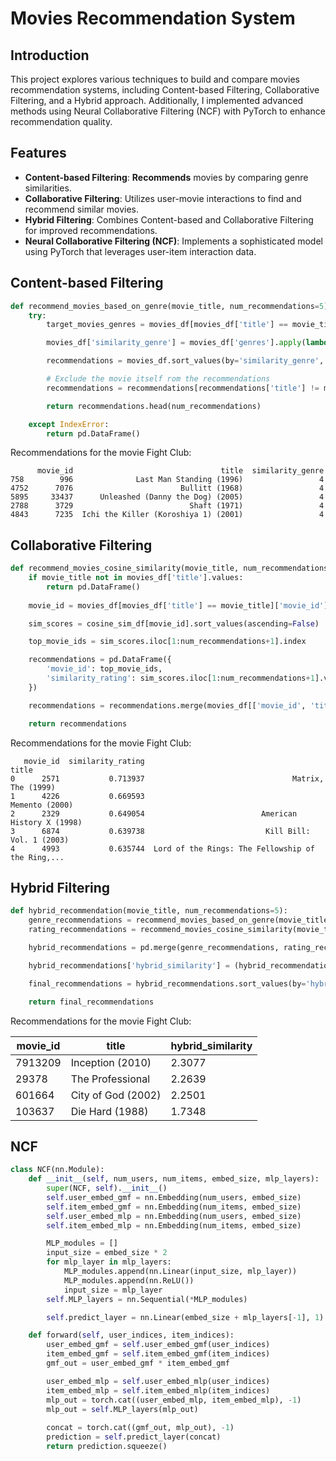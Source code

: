 # Movies Recommendation System

## Introduction
This project explores various techniques to build and compare movies recommendation systems, including Content-based Filtering, Collaborative Filtering, and a Hybrid approach. Additionally, I implemented advanced methods using Neural Collaborative Filtering (NCF) with PyTorch to enhance recommendation quality.

## Features
- **Content-based Filtering**: **Recommends** movies by comparing genre similarities.
- **Collaborative Filtering**: Utilizes user-movie interactions to find and recommend similar movies.
- **Hybrid Filtering**: Combines Content-based and Collaborative Filtering for improved recommendations.
- **Neural Collaborative Filtering (NCF)**: Implements a sophisticated model using PyTorch that leverages user-item interaction data.

## Content-based Filtering

```Python
def recommend_movies_based_on_genre(movie_title, num_recommendations=5):
    try:
        target_movies_genres = movies_df[movies_df['title'] == movie_title]['genres'].iloc[0].split('|')

        movies_df['similarity_genre'] = movies_df['genres'].apply(lambda x: len(set(x.split('|')).intersection(set(target_movies_genres))))

        recommendations = movies_df.sort_values(by='similarity_genre', ascending=False)[['movie_id', 'title', 'similarity_genre']]

        # Exclude the movie itself rom the recommendations
        recommendations = recommendations[recommendations['title'] != movie_title]

        return recommendations.head(num_recommendations)

    except IndexError:
        return pd.DataFrame()
```

Recommendations for the movie Fight Club:

```
      movie_id                                 title  similarity_genre
758        996              Last Man Standing (1996)                 4
4752      7076                        Bullitt (1968)                 4
5895     33437      Unleashed (Danny the Dog) (2005)                 4
2788      3729                          Shaft (1971)                 4
4843      7235  Ichi the Killer (Koroshiya 1) (2001)                 4
```

## Collaborative Filtering

```Python
def recommend_movies_cosine_similarity(movie_title, num_recommendations=5):
    if movie_title not in movies_df['title'].values:
        return pd.DataFrame()
    
    movie_id = movies_df[movies_df['title'] == movie_title]['movie_id'].iloc[0]

    sim_scores = cosine_sim_df[movie_id].sort_values(ascending=False)

    top_movie_ids = sim_scores.iloc[1:num_recommendations+1].index

    recommendations = pd.DataFrame({
        'movie_id': top_movie_ids,
        'similarity_rating': sim_scores.iloc[1:num_recommendations+1].values
    })

    recommendations = recommendations.merge(movies_df[['movie_id', 'title']], on='movie_id')

    return recommendations
```

Recommendations for the movie Fight Club:

```
   movie_id  similarity_rating                                              title
0      2571           0.713937                                 Matrix, The (1999)
1      4226           0.669593                                     Memento (2000)
2      2329           0.649054                          American History X (1998)
3      6874           0.639738                           Kill Bill: Vol. 1 (2003)
4      4993           0.635744  Lord of the Rings: The Fellowship of the Ring,...
```

## Hybrid Filtering

```Python
def hybrid_recommendation(movie_title, num_recommendations=5):
    genre_recommendations = recommend_movies_based_on_genre(movie_title, num_recommendations * 20)
    rating_recommendations = recommend_movies_cosine_similarity(movie_title, num_recommendations * 20)

    hybrid_recommendations = pd.merge(genre_recommendations, rating_recommendations, on='movie_id', how='inner')

    hybrid_recommendations['hybrid_similarity'] = (hybrid_recommendations['similarity_genre'] + hybrid_recommendations['similarity_rating']) / 2

    final_recommendations = hybrid_recommendations.sort_values(by='hybrid_similarity', ascending=False).head(num_recommendations)

    return final_recommendations
```

Recommendations for the movie Fight Club:

|movie_id|title             |hybrid_similarity|
|--------|------------------|-----------------|
|7913209 |Inception (2010)  |2.3077           |
|29378   |The Professional  |2.2639           |
|601664  |City of God (2002)|2.2501           |
|103637  |Die Hard (1988)   |1.7348           |

## NCF

```Python
class NCF(nn.Module):
    def __init__(self, num_users, num_items, embed_size, mlp_layers):
        super(NCF, self).__init__()
        self.user_embed_gmf = nn.Embedding(num_users, embed_size)
        self.item_embed_gmf = nn.Embedding(num_items, embed_size)
        self.user_embed_mlp = nn.Embedding(num_users, embed_size)
        self.item_embed_mlp = nn.Embedding(num_items, embed_size)

        MLP_modules = []
        input_size = embed_size * 2
        for mlp_layer in mlp_layers:
            MLP_modules.append(nn.Linear(input_size, mlp_layer))
            MLP_modules.append(nn.ReLU())
            input_size = mlp_layer
        self.MLP_layers = nn.Sequential(*MLP_modules)

        self.predict_layer = nn.Linear(embed_size + mlp_layers[-1], 1)

    def forward(self, user_indices, item_indices):
        user_embed_gmf = self.user_embed_gmf(user_indices)
        item_embed_gmf = self.item_embed_gmf(item_indices)
        gmf_out = user_embed_gmf * item_embed_gmf

        user_embed_mlp = self.user_embed_mlp(user_indices)
        item_embed_mlp = self.item_embed_mlp(item_indices)
        mlp_out = torch.cat((user_embed_mlp, item_embed_mlp), -1)
        mlp_out = self.MLP_layers(mlp_out)
        
        concat = torch.cat((gmf_out, mlp_out), -1)
        prediction = self.predict_layer(concat)
        return prediction.squeeze()
```
